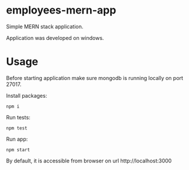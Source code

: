 # employees-mern-app
Simple MERN stack application.

Application was developed on windows.

# Usage

Before starting application make sure mongodb is running locally on port 27017.

Install packages:

`npm i`

Run tests: 

`npm test`

Run app:

`npm start`

By default, it is accessible from browser on url http://localhost:3000